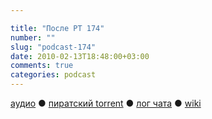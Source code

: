```yaml
---

title: "После РТ 174"
number: ""
slug: "podcast-174"
date: 2010-02-13T18:48:00+03:00
comments: true
categories: podcast
---
```

[аудио](http://cdn.radio-t.com/rt174post.mp3) ● [пиратский torrent](http://pirates.radio-t.com/torrents/rt174post.mp3.torrent) ● [лог чата](http://chat.radio-t.com/logs/radio-t-174.html) ● [wiki](http://wiki.radio-t.com/%D0%9F%D0%BE%D1%81%D0%BB%D0%B5_%D0%A0%D0%A2_174)<audio src="http://cdn.radio-t.com/rt174post.mp3" preload="none">
